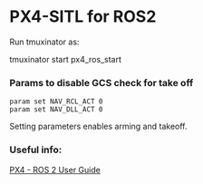 # PX4-SITL for ROS2

Run tmuxinator as: 

tmuxinator start px4_ros_start

### Params to disable GCS check for take off

```
param set NAV_RCL_ACT 0
param set NAV_DLL_ACT 0
```

Setting parameters enables arming and takeoff. 

### Useful info: 

[PX4 - ROS 2 User Guide](https://docs.px4.io/main/en/ros2/user_guide.html#installation-setup) 
